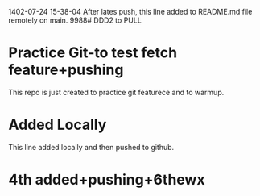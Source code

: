 1402-07-24 15-38-04
After lates <Merge-feature> push, this line added to README.md file remotely on main.
9988# DDD2 to PULL
# Practice Git-to test fetch feature+pushing
This repo is just created to practice git featurece and to warmup.

# Added Locally
This line added locally and then pushed to github.

# 4th added+pushing+6thewx
